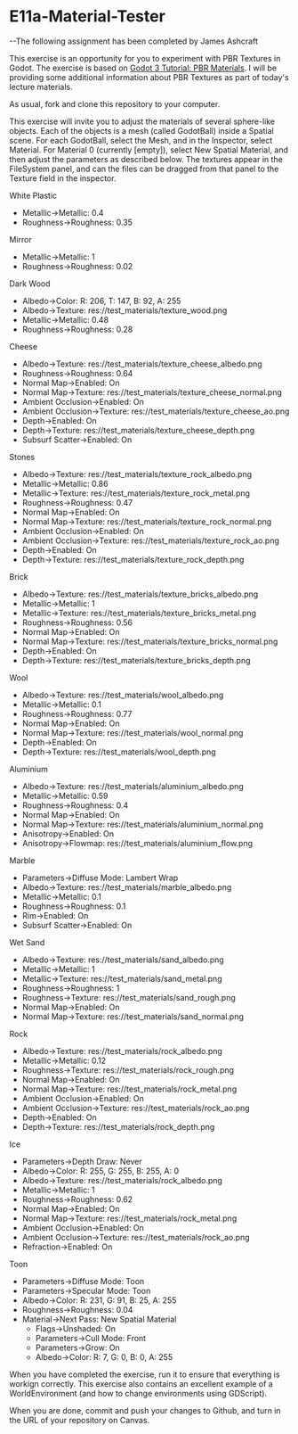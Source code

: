 # E11a-Material-Tester

--The following assignment has been completed by James Ashcraft

This exercise is an opportunity for you to experiment with PBR Textures in Godot. The exercise is based on [Godot 3 Tutorial: PBR Materials](https://www.youtube.com/watch?v=pM5j8x71HcE). I will be providing some additional information about PBR Textures as part of today's lecture materials.

As usual, fork and clone this repository to your computer.

This exercise will invite you to adjust the materials of several sphere-like objects. Each of the objects is a mesh (called GodotBall) inside a Spatial scene. For each GodotBall, select the Mesh, and in the Inspector, select Material. For Material 0 (currently [empty]), select New Spatial Material, and then adjust the parameters as described below. The textures appear in the FileSystem panel, and can the files can be dragged from that panel to the Texture field in the inspector. 

White Plastic
 * Metallic->Metallic: 0.4
 * Roughness->Roughness: 0.35

Mirror
 * Metallic->Metallic: 1
 * Roughness->Roughness: 0.02

Dark Wood
 * Albedo->Color: R: 206, T: 147, B: 92, A: 255
 * Albedo->Texture: res://test_materials/texture_wood.png
 * Metallic->Metallic: 0.48
 * Roughness->Roughness: 0.28

Cheese
 * Albedo->Texture: res://test_materials/texture_cheese_albedo.png
 * Roughness->Roughness: 0.64
 * Normal Map->Enabled: On
 * Normal Map->Texture: res://test_materials/texture_cheese_normal.png
 * Ambient Occlusion->Enabled: On
 * Ambient Occlusion->Texture: res://test_materials/texture_cheese_ao.png
 * Depth->Enabled: On
 * Depth->Texture: res://test_materials/texture_cheese_depth.png
 * Subsurf Scatter->Enabled: On

Stones
 * Albedo->Texture: res://test_materials/texture_rock_albedo.png
 * Metallic->Metallic: 0.86
 * Metallic->Texture: res://test_materials/texture_rock_metal.png
 * Roughness->Roughness: 0.47
 * Normal Map->Enabled: On
 * Normal Map->Texture: res://test_materials/texture_rock_normal.png
 * Ambient Occlusion->Enabled: On
 * Ambient Occlusion->Texture: res://test_materials/texture_rock_ao.png
 * Depth->Enabled: On
 * Depth->Texture: res://test_materials/texture_rock_depth.png

Brick
 * Albedo->Texture: res://test_materials/texture_bricks_albedo.png
 * Metallic->Metallic: 1
 * Metallic->Texture: res://test_materials/texture_bricks_metal.png
 * Roughness->Roughness: 0.56
 * Normal Map->Enabled: On
 * Normal Map->Texture: res://test_materials/texture_bricks_normal.png
 * Depth->Enabled: On
 * Depth->Texture: res://test_materials/texture_bricks_depth.png

Wool
 * Albedo->Texture: res://test_materials/wool_albedo.png
 * Metallic->Metallic: 0.1
 * Roughness->Roughness: 0.77
 * Normal Map->Enabled: On
 * Normal Map->Texture: res://test_materials/wool_normal.png
 * Depth->Enabled: On
 * Depth->Texture: res://test_materials/wool_depth.png

Aluminium
 * Albedo->Texture: res://test_materials/aluminium_albedo.png
 * Metallic->Metallic: 0.59
 * Roughness->Roughness: 0.4
 * Normal Map->Enabled: On
 * Normal Map->Texture: res://test_materials/aluminium_normal.png
 * Anisotropy->Enabled: On
 * Anisotropy->Flowmap: res://test_materials/aluminium_flow.png

Marble
 * Parameters->Diffuse Mode: Lambert Wrap
 * Albedo->Texture: res://test_materials/marble_albedo.png
 * Metallic->Metallic: 0.1
 * Roughness->Roughness: 0.1
 * Rim->Enabled: On
 * Subsurf Scatter->Enabled: On

Wet Sand
 * Albedo->Texture: res://test_materials/sand_albedo.png
 * Metallic->Metallic: 1
 * Metallic->Texture: res://test_materials/sand_metal.png
 * Roughness->Roughness: 1
 * Roughness->Texture: res://test_materials/sand_rough.png
 * Normal Map->Enabled: On
 * Normal Map->Texture: res://test_materials/sand_normal.png

Rock
 * Albedo->Texture: res://test_materials/rock_albedo.png
 * Metallic->Metallic: 0.12
 * Roughness->Texture: res://test_materials/rock_rough.png
 * Normal Map->Enabled: On
 * Normal Map->Texture: res://test_materials/rock_metal.png
 * Ambient Occlusion->Enabled: On
 * Ambient Occlusion->Texture: res://test_materials/rock_ao.png
 * Depth->Enabled: On
 * Depth->Texture: res://test_materials/rock_depth.png

Ice
 * Parameters->Depth Draw: Never
 * Albedo->Color: R: 255, G: 255, B: 255, A: 0
 * Albedo->Texture: res://test_materials/rock_albedo.png
 * Metallic->Metallic: 1
 * Roughness->Roughness: 0.62
 * Normal Map->Enabled: On
 * Normal Map->Texture: res://test_materials/rock_metal.png
 * Ambient Occlusion->Enabled: On
 * Ambient Occlusion->Texture: res://test_materials/rock_ao.png
 * Refraction->Enabled: On

Toon
 * Parameters->Diffuse Mode: Toon
 * Parameters->Specular Mode: Toon
 * Albedo->Color: R: 231, G: 91, B: 25, A: 255
 * Roughness->Roughness: 0.04
 * Material->Next Pass: New Spatial Material
   * Flags->Unshaded: On
   * Parameters->Cull Mode: Front
   * Parameters->Grow: On
   * Albedo->Color: R: 7, G: 0, B: 0, A: 255
 
When you have completed the exercise, run it to ensure that everything is workign correctly. This exercise also contains an excellent example of a WorldEnvironment (and how to change environments using GDScript).

When you are done, commit and push your changes to Github, and turn in the URL of your repository on Canvas.
